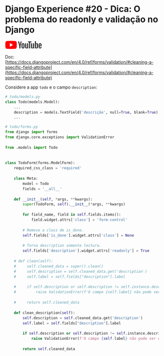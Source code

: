 # Django Experience #20 - Dica: O problema do readonly e validação no Django

<a href="">
    <img src="../img/youtube.png">
</a>

Doc: [https://docs.djangoproject.com/en/4.0/ref/forms/validation/#cleaning-a-specific-field-attribute](https://docs.djangoproject.com/en/4.0/ref/forms/validation/#cleaning-a-specific-field-attribute)

Considere a app `todo` e o campo `description`:

```python
# todo/models.py
class Todo(models.Model):
    ...
    description = models.TextField('descrição', null=True, blank=True)
    ...
```

```python
# todo/forms.py
from django import forms
from django.core.exceptions import ValidationError

from .models import Todo


class TodoForm(forms.ModelForm):
    required_css_class = 'required'

    class Meta:
        model = Todo
        fields = '__all__'

    def __init__(self, *args, **kwargs):
        super(TodoForm, self).__init__(*args, **kwargs)

        for field_name, field in self.fields.items():
            field.widget.attrs['class'] = 'form-control'

        # Remove a class de is_done.
        self.fields['is_done'].widget.attrs['class'] = None

        # Torna description somente leitura.
        self.fields['description'].widget.attrs['readonly'] = True

    # def clean(self):
    #     self.cleaned_data = super().clean()
    #     self.description = self.cleaned_data.get('description')
    #     self.label = self.fields["description"].label

    #     if self.description or self.description != self.instance.description:
    #         raise ValidationError(f'O campo {self.label} não pode ser editado!')

    #     return self.cleaned_data

    def clean_description(self):
        self.description = self.cleaned_data.get('description')
        self.label = self.fields["description"].label

        if self.description or self.description != self.instance.description:
            raise ValidationError(f'O campo {self.label} não pode ser editado!')

        return self.cleaned_data
```
